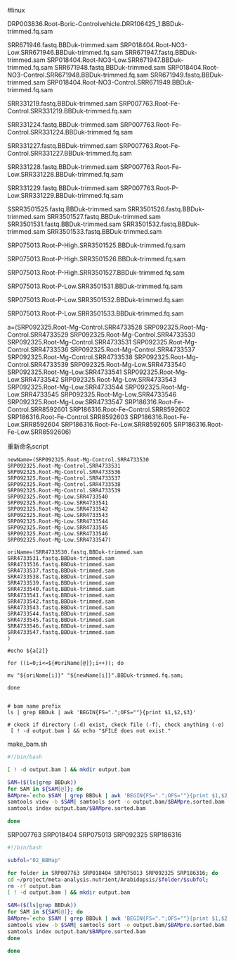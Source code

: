 #linux 

DRP003836.Root-Boric-Controlvehicle.DRR106425_1.BBDuk-trimmed.fq.sam

SRR671946.fastq.BBDuk-trimmed.sam SRP018404.Root-NO3-Low.SRR671946.BBDuk-trimmed.fq.sam
SRR671947.fastq.BBDuk-trimmed.sam SRP018404.Root-NO3-Low.SRR671947.BBDuk-trimmed.fq.sam
SRR671948.fastq.BBDuk-trimmed.sam SRP018404.Root-NO3-Control.SRR671948.BBDuk-trimmed.fq.sam	
SRR671949.fastq.BBDuk-trimmed.sam SRP018404.Root-NO3-Control.SRR671949.BBDuk-trimmed.fq.sam




SRR331219.fastq.BBDuk-trimmed.sam
SRP007763.Root-Fe-Control.SRR331219.BBDuk-trimmed.fq.sam

SRR331224.fastq.BBDuk-trimmed.sam
SRP007763.Root-Fe-Control.SRR331224.BBDuk-trimmed.fq.sam

SRR331227.fastq.BBDuk-trimmed.sam
SRP007763.Root-Fe-Control.SRR331227.BBDuk-trimmed.fq.sam

SRR331228.fastq.BBDuk-trimmed.sam
SRP007763.Root-Fe-Low.SRR331228.BBDuk-trimmed.fq.sam

 SRR331229.fastq.BBDuk-trimmed.sam
SRP007763.Root-P-Low.SRR331229.BBDuk-trimmed.fq.sam




SSRR3501525.fastq.BBDuk-trimmed.sam
SRR3501526.fastq.BBDuk-trimmed.sam
SRR3501527.fastq.BBDuk-trimmed.sam
SRR3501531.fastq.BBDuk-trimmed.sam
SRR3501532.fastq.BBDuk-trimmed.sam
SRR3501533.fastq.BBDuk-trimmed.sam

SRP075013.Root-P-High.SRR3501525.BBDuk-trimmed.fq.sam

SRP075013.Root-P-High.SRR3501526.BBDuk-trimmed.fq.sam

SRP075013.Root-P-High.SRR3501527.BBDuk-trimmed.fq.sam

SRP075013.Root-P-Low.SRR3501531.BBDuk-trimmed.fq.sam

SRP075013.Root-P-Low.SRR3501532.BBDuk-trimmed.fq.sam

SRP075013.Root-P-Low.SRR3501533.BBDuk-trimmed.fq.sam



a=(SRP092325.Root-Mg-Control.SRR4733528
SRP092325.Root-Mg-Control.SRR4733529
SRP092325.Root-Mg-Control.SRR4733530
SRP092325.Root-Mg-Control.SRR4733531
SRP092325.Root-Mg-Control.SRR4733536
SRP092325.Root-Mg-Control.SRR4733537
SRP092325.Root-Mg-Control.SRR4733538
SRP092325.Root-Mg-Control.SRR4733539
SRP092325.Root-Mg-Low.SRR4733540
SRP092325.Root-Mg-Low.SRR4733541
SRP092325.Root-Mg-Low.SRR4733542
SRP092325.Root-Mg-Low.SRR4733543
SRP092325.Root-Mg-Low.SRR4733544
SRP092325.Root-Mg-Low.SRR4733545
SRP092325.Root-Mg-Low.SRR4733546
SRP092325.Root-Mg-Low.SRR4733547
SRP186316.Root-Fe-Control.SRR8592601
SRP186316.Root-Fe-Control.SRR8592602
SRP186316.Root-Fe-Control.SRR8592603
SRP186316.Root-Fe-Low.SRR8592604
SRP186316.Root-Fe-Low.SRR8592605
SRP186316.Root-Fe-Low.SRR8592606)


重新命名script
```bash=
newName=(SRP092325.Root-Mg-Control.SRR4733530
SRP092325.Root-Mg-Control.SRR4733531
SRP092325.Root-Mg-Control.SRR4733536
SRP092325.Root-Mg-Control.SRR4733537
SRP092325.Root-Mg-Control.SRR4733538
SRP092325.Root-Mg-Control.SRR4733539
SRP092325.Root-Mg-Low.SRR4733540
SRP092325.Root-Mg-Low.SRR4733541
SRP092325.Root-Mg-Low.SRR4733542
SRP092325.Root-Mg-Low.SRR4733543
SRP092325.Root-Mg-Low.SRR4733544
SRP092325.Root-Mg-Low.SRR4733545
SRP092325.Root-Mg-Low.SRR4733546
SRP092325.Root-Mg-Low.SRR4733547)

oriName=(SRR4733530.fastq.BBDuk-trimmed.sam
SRR4733531.fastq.BBDuk-trimmed.sam
SRR4733536.fastq.BBDuk-trimmed.sam
SRR4733537.fastq.BBDuk-trimmed.sam
SRR4733538.fastq.BBDuk-trimmed.sam
SRR4733539.fastq.BBDuk-trimmed.sam
SRR4733540.fastq.BBDuk-trimmed.sam
SRR4733541.fastq.BBDuk-trimmed.sam
SRR4733542.fastq.BBDuk-trimmed.sam
SRR4733543.fastq.BBDuk-trimmed.sam
SRR4733544.fastq.BBDuk-trimmed.sam
SRR4733545.fastq.BBDuk-trimmed.sam
SRR4733546.fastq.BBDuk-trimmed.sam
SRR4733547.fastq.BBDuk-trimmed.sam
)

#echo ${a[2]}

for ((i=0;i<=${#oriName[@]};i++)); do

mv "${oriName[i]}" "${newName[i]}".BBDuk-trimmed.fq.sam;

done


```


```
# bam name prefix
ls | grep BBDuk | awk 'BEGIN{FS=".";OFS=""}{print $1,$2,$3}'

# ckeck if directory (-d) exist, ckeck file (-f), check anything (-e) 
 [ ! -d output.bam ] && echo "$FILE does not exist."

```


make_bam.sh
```bash
#!/bin/bash

[ ! -d output.bam ] && mkdir output.bam

SAM=($(ls|grep BBDuk))
for SAM in ${SAM[@]}; do
BAMpre=`echo $SAM | grep BBDuk | awk 'BEGIN{FS=".";OFS=""}{print $1,$2,$3}'`;
samtools view -b $SAM| samtools sort -o output.bam/$BAMpre.sorted.bam -
samtools index output.bam/$BAMpre.sorted.bam

done


```

SRP007763
SRP018404
SRP075013
SRP092325
SRP186316

```bash
#!/bin/bash

subfol="02_BBMap"

for folder in SRP007763 SRP018404 SRP075013 SRP092325 SRP186316; do
cd ~/project/meta-analysis.nutrient/Arabidopsis/$folder/$subfol;
rm -rf output.bam
[ ! -d output.bam ] && mkdir output.bam

SAM=($(ls|grep BBDuk))
for SAM in ${SAM[@]}; do
BAMpre=`echo $SAM | grep BBDuk | awk 'BEGIN{FS=".";OFS=""}{print $1,$2,$3}'`;
samtools view -b $SAM| samtools sort -o output.bam/$BAMpre.sorted.bam -
samtools index output.bam/$BAMpre.sorted.bam
done

done
```